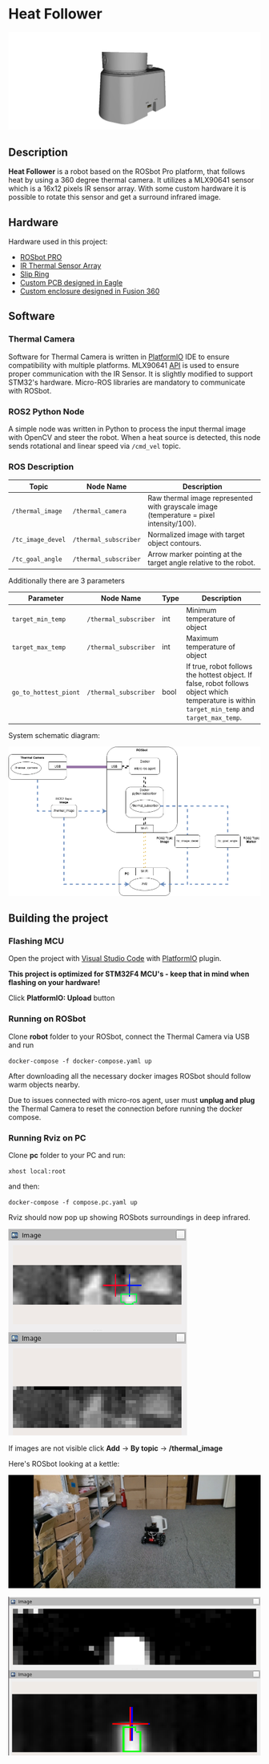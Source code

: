 # Heat Follower

![3d model](3dmodel.png)

## Description

**Heat Follower** is a robot based on the ROSbot Pro platform, that follows heat by using a 360 degree thermal camera. It utilizes a MLX90641 sensor which is a 16x12 pixels IR sensor array. With some custom hardware it is possible to rotate this sensor and get a surround infrared image.

## Hardware

Hardware used in this project:
 - [ROSbot PRO](https://husarion.com/manuals/rosbot/#rosbot-pro)
 - [IR Thermal Sensor Array](https://www.melexis.com/en/product/mlx90641/high-operating-temperature-fir-thermal-sensor-array)
 - [Slip Ring](https://www.sparkfun.com/products/13064)
 - [Custom PCB designed in Eagle](https://github.com/husarion/heat-follower-robot/tree/main/CAD/PCB)
 - [Custom enclosure designed in Fusion 360](https://github.com/husarion/heat-follower-robot/tree/main/CAD)
 
## Software

### Thermal Camera

Software for Thermal Camera is written in [PlatformIO](https://platformio.org/) IDE to ensure compatibility with multiple platforms. MLX90641 [API](https://github.com/melexis/mlx90641-library) is used to ensure proper communication with the IR Sensor. It is slightly modified to support STM32's hardware.
Micro-ROS libraries are mandatory to communicate with ROSbot.


### ROS2 Python Node

A simple node was written in Python to process the input thermal image with OpenCV and steer the robot. 
When a heat source is detected, this node sends rotational and linear speed via `/cmd_vel` topic. 

### ROS Description

 Topic | Node Name | Description 
 --- | --- | ---
 `/thermal_image` | `/thermal_camera` | Raw thermal image represented with grayscale image (temperature = pixel intensity/100). 
 `/tc_image_devel` | `/thermal_subscriber`| Normalized image with target object contours. 
 `/tc_goal_angle` | `/thermal_subscriber`| Arrow marker pointing at the target angle relative to the robot. 
 
Additionally there are 3 parameters

 Parameter | Node Name | Type | Description
 ---  | --- | --- | ---
 `target_min_temp` | `/thermal_subscriber` | int | Minimum temperature of object 
 `target_max_temp` | `/thermal_subscriber` | int | Maximum temperature of object
 `go_to_hottest_piont` | `/thermal_subscriber` | bool | If true, robot follows the hottest object. If false, robot follows object which temperature is within `target_min_temp` and `target_max_temp`.
 
System schematic diagram:

![diagram](diagram.png)
 
## Building the project

### Flashing MCU

Open the project with [Visual Studio Code](https://code.visualstudio.com/) with [PlatformIO](https://platformio.org/install/ide?install=vscode) plugin.

**This project is optimized for STM32F4 MCU's - keep that in mind when flashing on your hardware!**

Click **PlatformIO: Upload** button 

### Running on ROSbot

Clone **robot** folder to your ROSbot, connect the Thermal Camera via USB and run

`docker-compose -f docker-compose.yaml up`

After downloading all the necessary docker images ROSbot should follow warm objects nearby.

Due to issues connected with micro-ros agent, user must **unplug and plug** the Thermal Camera to reset the connection before running the docker compose. 
### Running Rviz on PC

Clone **pc** folder to your PC and run:

`xhost local:root` 

and then:

`docker-compose -f compose.pc.yaml up`

Rviz should now pop up showing ROSbots surroundings in deep infrared.

![rviz](meinir.png)

If images are not visible click **Add** -> **By topic** -> **/thermal_image**

Here's ROSbot looking at a kettle:

![rb kettle](rosbotkettle.jpg)

![rviz kettle](rviz_kettle.png)
